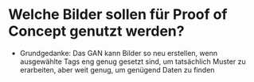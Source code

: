 # Welche Bilder sollen für Proof of Concept genutzt werden?
* Grundgedanke: Das GAN kann Bilder so neu erstellen, wenn ausgewählte Tags eng genug gesetzt sind, um tatsächlich Muster zu erarbeiten, aber weit genug, um genügend Daten zu finden